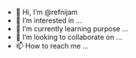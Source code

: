 - 👋 Hi, I’m @refnijam
- 👀 I’m interested in ...
- 🌱 I’m currently learning purpose ...
- 💞️ I’m looking to collaborate on ...
- 📫 How to reach me ...

<!---
refnijam/refnijam is a ✨ special ✨ repository because its `README.md` (this file) appears on your GitHub profile.
You can click the Preview link to take a look at your changes.
--->

